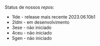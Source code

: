 Status de nossos *repos*:

- 1lde - release mais recente 2023.06.10b1
- 2ldm - em desenvolvimento
- 3ese - não iniciado
- 4ceu - não iniciado
- 5gen - não iniciado 
